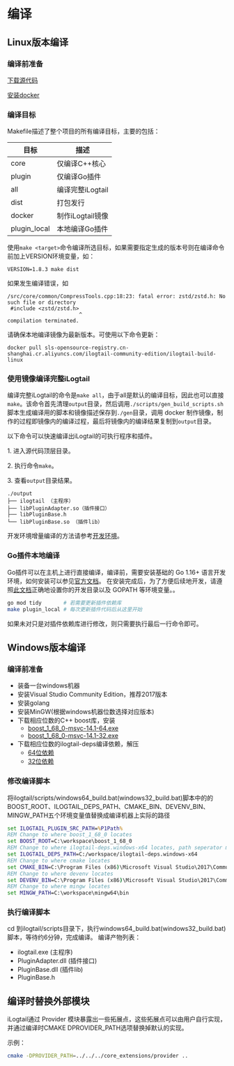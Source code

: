 # 编译

## Linux版本编译

### 编译前准备

[下载源代码](download.md)

[安装docker](https://docs.docker.com/engine/install/)

### 编译目标 <a name="veSpV"></a>

Makefile描述了整个项目的所有编译目标，主要的包括：

| **目标** | **描述** |
| --- | --- |
| core | 仅编译C++核心 |
| plugin | 仅编译Go插件 |
| all | 编译完整iLogtail |
| dist | 打包发行 |
| docker | 制作iLogtail镜像 |
| plugin_local | 本地编译Go插件 |

使用`make <target>`命令编译所选目标，如果需要指定生成的版本号则在编译命令前加上VERSION环境变量，如：

```shell
VERSION=1.8.3 make dist
```

如果发生编译错误，如

``` shell
/src/core/common/CompressTools.cpp:18:23: fatal error: zstd/zstd.h: No such file or directory
 #include <zstd/zstd.h>
                       ^
compilation terminated.
```

请确保本地编译镜像为最新版本。可使用以下命令更新：

``` shell
docker pull sls-opensource-registry.cn-shanghai.cr.aliyuncs.com/ilogtail-community-edition/ilogtail-build-linux
```

### 使用镜像编译完整iLogtail

编译完整iLogtail的命令是`make all`，由于all是默认的编译目标，因此也可以直接`make`。该命令首先清理`output`目录，然后调用`./scripts/gen_build_scripts.sh`脚本生成编译用的脚本和镜像描述保存到`./gen`目录，调用 docker 制作镜像，制作的过程即镜像内的编译过程，最后将镜像内的编译结果复制到`output`目录。

以下命令可以快速编译出iLogtail的可执行程序和插件。

1\. 进入源代码顶层目录。

2\. 执行命令`make`。

3\. 查看`output`目录结果。

```text
./output
├── ilogtail （主程序）
├── libPluginAdapter.so（插件接口）
├── libPluginBase.h
└── libPluginBase.so （插件lib）
```

开发环境增量编译的方法请参考[开发环境](../../developer-guide/development-environment.md)。

### Go插件本地编译

Go插件可以在主机上进行直接编译，编译前，需要安装基础的 Go 1.16+
语言开发环境，如何安装可以参见[官方文档](https://golang.org/doc/install)。
在安装完成后，为了方便后续地开发，请遵照[此文档](https://golang.org/doc/code#Organization)正确地设置你的开发目录以及 GOPATH 等环境变量。。

```bash
go mod tidy       # 若需要更新插件依赖库
make plugin_local # 每次更新插件代码后从这里开始
```

如果未对只是对插件依赖库进行修改，则只需要执行最后一行命令即可。

## Windows版本编译

### 编译前准备

- 装备一台windows机器
- 安装Visual Studio Community Edition，推荐2017版本
- 安装golang
- 安装MinGW(根据windows机器位数选择对应版本)
- 下载相应位数的C++ boost库，安装
  - [boost_1_68_0-msvc-14.1-64.exe](https://ilogtail-community-edition.oss-cn-shanghai.aliyuncs.com/prebuilt-dependencies/boost_1_68_0-msvc-14.1-64.exe)
  - [boost_1_68_0-msvc-14.1-32.exe](https://ilogtail-community-edition.oss-cn-shanghai.aliyuncs.com/prebuilt-dependencies/boost_1_68_0-msvc-14.1-32.exe)
- 下载相应位数的ilogtail-deps编译依赖，解压
  - [64位依赖](https://ilogtail-community-edition.oss-cn-shanghai.aliyuncs.com/prebuilt-dependencies/ilogtail-deps.windows-x64.zip)
  - [32位依赖](https://ilogtail-community-edition.oss-cn-shanghai.aliyuncs.com/prebuilt-dependencies/ilogtail-deps.windows-386.zip)

### 修改编译脚本

将ilogtail/scripts/windows64_build.bat(windows32_build.bat)脚本中的的BOOST_ROOT、ILOGTAIL_DEPS_PATH、CMAKE_BIN、DEVENV_BIN、MINGW_PATH五个环境变量值替换成编译机器上实际的路径

``` bat
set ILOGTAIL_PLUGIN_SRC_PATH=%P1Path%
REM Change to where boost_1_68_0 locates
set BOOST_ROOT=C:\workspace\boost_1_68_0
REM Change to where ilogtail-deps.windows-x64 locates, path seperator must be /
set ILOGTAIL_DEPS_PATH=C:/workspace/ilogtail-deps.windows-x64
REM Change to where cmake locates
set CMAKE_BIN=C:\Program Files (x86)\Microsoft Visual Studio\2017\Community\Common7\IDE\CommonExtensions\Microsoft\CMake\CMake\bin\cmake
REM Change to where devenv locates
set DEVENV_BIN=C:\Program Files (x86)\Microsoft Visual Studio\2017\Community\Common7\IDE\devenv.com
REM Change to where mingw locates
set MINGW_PATH=C:\workspace\mingw64\bin
```

### 执行编译脚本

cd 到ilogtail/scripts目录下，执行windows64_build.bat(windows32_build.bat)脚本，等待约6分钟，完成编译。
编译产物列表：

- ilogtail.exe (主程序)
- PluginAdapter.dll (插件接口)
- PluginBase.dll (插件lib)
- PluginBase.h


## 编译时替换外部模块
iLogtail通过 Provider 模块暴露出一些拓展点，这些拓展点可以由用户自行实现，并通过编译时CMAKE DPROVIDER_PATH选项替换掉默认的实现。

示例：

```bash
cmake -DPROVIDER_PATH=../../../core_extensions/provider ..
```